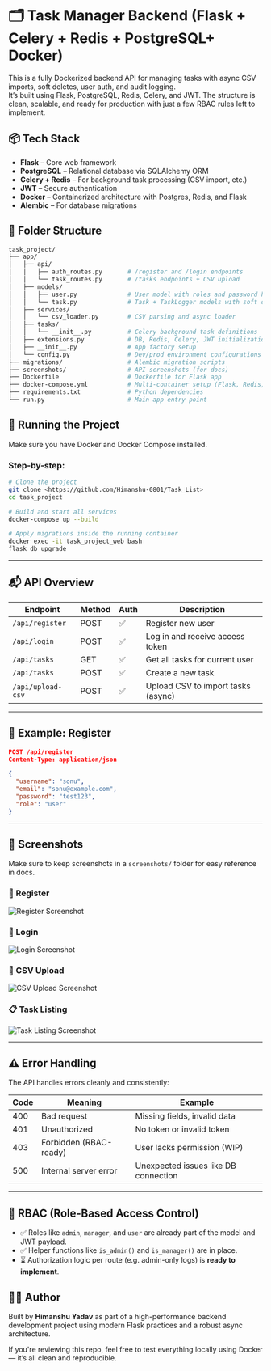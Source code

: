 
# 🗂️ Task Manager Backend (Flask + Celery + Redis + PostgreSQL+ Docker)

This is a fully Dockerized backend API for managing tasks with async CSV imports, soft deletes, user auth, and audit logging.  
It’s built using Flask, PostgreSQL, Redis, Celery, and JWT. The structure is clean, scalable, and ready for production with just a few RBAC rules left to implement.

## 📦 Tech Stack

- **Flask** – Core web framework
- **PostgreSQL** – Relational database via SQLAlchemy ORM
- **Celery + Redis** – For background task processing (CSV import, etc.)
- **JWT** – Secure authentication
- **Docker** – Containerized architecture with Postgres, Redis, and Flask
- **Alembic** – For database migrations

## 📁 Folder Structure
```bash
task_project/
├── app/
│   ├── api/
│   │   ├── auth_routes.py       # /register and /login endpoints
│   │   └── task_routes.py       # /tasks endpoints + CSV upload
│   ├── models/
│   │   ├── user.py              # User model with roles and password hashing
│   │   └── task.py              # Task + TaskLogger models with soft delete
│   ├── services/
│   │   └── csv_loader.py        # CSV parsing and async loader
│   ├── tasks/
│   │   └── __init__.py          # Celery background task definitions
│   ├── extensions.py            # DB, Redis, Celery, JWT initialization
│   ├── __init__.py              # App factory setup
│   └── config.py                # Dev/prod environment configurations
├── migrations/                  # Alembic migration scripts
├── screenshots/                 # API screenshots (for docs)
├── Dockerfile                   # Dockerfile for Flask app
├── docker-compose.yml           # Multi-container setup (Flask, Redis, Postgres)
├── requirements.txt             # Python dependencies
└── run.py                       # Main app entry point

```

## 🔧 Running the Project

Make sure you have Docker and Docker Compose installed.

### Step-by-step:

```bash
# Clone the project
git clone <https://github.com/Himanshu-0801/Task_List>
cd task_project

# Build and start all services
docker-compose up --build

# Apply migrations inside the running container
docker exec -it task_project_web bash
flask db upgrade
```

---

## 📬 API Overview

| Endpoint               | Method | Auth | Description                        |
|------------------------|--------|------|------------------------------------|
| `/api/register`        | POST   | ✅   | Register new user                  |
| `/api/login`           | POST   | ✅   | Log in and receive access token    |
| `/api/tasks`           | GET    | ✅   | Get all tasks for current user     |
| `/api/tasks`           | POST   | ✅   | Create a new task                  |
| `/api/upload-csv`      | POST   | ✅   | Upload CSV to import tasks (async) |

---

## 🧪 Example: Register

```json
POST /api/register
Content-Type: application/json

{
  "username": "sonu",
  "email": "sonu@example.com",
  "password": "test123",
  "role": "user"
}
```

---

## 📸 Screenshots

Make sure to keep screenshots in a `screenshots/` folder for easy reference in docs.

### 🔐 Register
![Register Screenshot](Screenshots/Register_SS.png)

### 🔑 Login
![Login Screenshot](Screenshots/auth_login_SS.png)

### 🧾 CSV Upload
![CSV Upload Screenshot](Screenshots/csv_upload_SS.png)

### 📋 Task Listing
![Task Listing Screenshot](Screenshots/api-task_SS.png)

---

## ⚠️ Error Handling

The API handles errors cleanly and consistently:

| Code | Meaning                        | Example                                |
|------|--------------------------------|----------------------------------------|
| 400  | Bad request                    | Missing fields, invalid data           |
| 401  | Unauthorized                   | No token or invalid token              |
| 403  | Forbidden (RBAC-ready)         | User lacks permission (WIP)            |
| 500  | Internal server error          | Unexpected issues like DB connection   |

---

## 🔐 RBAC (Role-Based Access Control)

- ✅ Roles like `admin`, `manager`, and `user` are already part of the model and JWT payload.
- ✅ Helper functions like `is_admin()` and `is_manager()` are in place.
- ⏳ Authorization logic per route (e.g. admin-only logs) is **ready to implement**.


## 🙋‍♂️ Author

Built by **Himanshu Yadav** as part of a high-performance backend development project using modern Flask practices and a robust async architecture.

If you're reviewing this repo, feel free to test everything locally using Docker — it’s all clean and reproducible.

